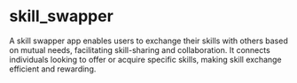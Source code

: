 # skill_swapper
A skill swapper app enables users to exchange their skills with others based on mutual needs, facilitating skill-sharing and collaboration. It connects individuals looking to offer or acquire specific skills, making skill exchange efficient and rewarding.
